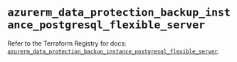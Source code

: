 # `azurerm_data_protection_backup_instance_postgresql_flexible_server`

Refer to the Terraform Registry for docs: [`azurerm_data_protection_backup_instance_postgresql_flexible_server`](https://registry.terraform.io/providers/hashicorp/azurerm/4.49.0/docs/resources/data_protection_backup_instance_postgresql_flexible_server).
